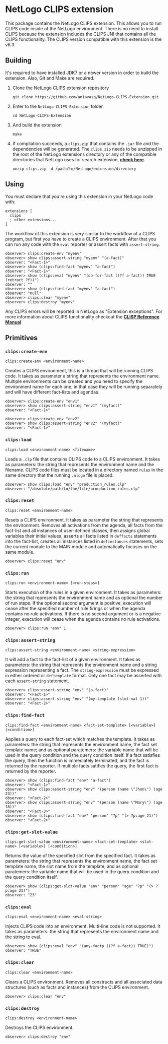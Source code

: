 # NetLogo CLIPS extension

This package contains the NetLogo CLIPS extension. This allows you to run CLIPS code inside of the NetLogo environment. There is no need to install CLIPS because the extension includes the CLIPS JNI that contains all the CLIPS functionality. The CLIPS version compatible with this extension is the v6.3.

## Building

It's required to have installed JDK7 or a newer version in order to build the extension. Also, Git and Make are required.

1. Clone the NetLogo CLIPS extension repository

   ```
   git clone https://github.com/aniavasq/NetLogo-CLIPS-Extension.git
   ```

2. Enter to the `NetLogo-CLIPS-Extension` folder

   ```
   cd NetLogo-CLIPS-Extension
   ```

3. And build the extension

   ```
   make
   ```

4. If compilation succeeds, a `clips.zip` that contains the `.jar` file and the dependencies will be generated. The `clips.zip` needs to be unzipped in the root of the NetLogo extensions directory or any of the compatible directories that NetLogo uses for search extension, **[check here](https://ccl.northwestern.edu/netlogo/docs/extensions.html#using-extensions)**.

   ```
   unzip clips.zip -d /path/to/NetLogo/extension/directory
   ```


## Using

You must declare that you're using this extension in your NetLogo code with:

```
extensions [
  clips
  ; other extensions...
]
```

The workflow of this extension is very similar to the workflow of a CLIPS program, but first you have to create a CLIPS environment. After that you can run any code with the `eval` reporter or assert facts with `assert-string`.

```
observer> clips:create-env "myenv"
observer> show clips:assert-string "myenv" "(a-fact)"
observer: "<Fact-1>"
observer> show (clips:find-fact "myenv" "a-fact")
observer: "<Fact-1>"
observer> show (clips:eval "myenv" "(do-for-fact ((?f a-fact)) TRUE (retract ?f))")
observer: ""
observer> show (clips:find-fact "myenv" "a-fact")
observer: "null"
observer> clips:clear "myenv"
observer> clips:destroy "myenv"
```

Any CLIPS errors will be reported in NetLogo as "Extension exceptions". For more information about CLIPS functionality checkout the **[CLISP Reference Manual](http://clipsrules.sourceforge.net/documentation/v630/bpg.pdf)**

## Primitives

### `clips:create-env`

```
clips:create-env <environment-name>
```

Creates a CLIPS environment, this is a thread that will be running CLIPS code. It takes as parameter a string that represents the environment name. Multiple environments can be created and you need to specify the environment name for each one, in that case they will be running separately and will have different fact-lists and agendas.

```
observer> clips:create-env "env1"
observer> show clips:assert-string "env1" "(myfact)"
observer: "<Fact-1>"

observer> clips:create-env "env2"
observer> show clips:assert-string "env2" "(myfact)"
observer: "<Fact-1>"
```

### `clips:load`

```
clips:load <environment-name> <filename>
```

Loads a `.clp` file that contains CLIPS code to a CLIPS environment. It takes as parameters: the string that represents the environment name and the filename. CLIPS code files must be located in a directory named `rules` in the same directory that the running `.nlogo` file is placed.

```
observer> show clips:load "env" "production_rules.clp"
observer: "/absolute/path/to/the/file/proeduction_rules.clp"
```

### `clips:reset`

```
clips:reset <environment-name>
```

Resets a CLIPS environment. It takes as parameter the string that represents the environment. Removes all activations from the agenda, all facts from the fact-list and all instances of user-defined classes, then assigns global variables their initial values, asserts all facts  listed in `deffacts` statements into the fact-list, creates all instances listed in `definstances` statements, sets the current module to the MAIN module and automatically focuses on the same module.

```
observer> clips:reset "env"
```

### `clips:run`

```
clips:run <environment-name> [<run-steps>]
```

Starts execution of the rules in a given environment. It takes as parameters: the string that represents the environment name and as optional the number of run steps. If the optional second argument is positive, execution will cease after the specified number of rule firings or when the agenda contains no rule activations. If there is no second argument or is a negative integer, execution will cease when the agenda contains no rule activations.

```
observer> clips:run "env" 1
```

### `clips:assert-string`

```
clips:assert-string <environment-name> <string-expression>
```

It will add a fact to the fact-list of a given environment. It takes as parameters: the string that represents the environment name and a string expression representing a fact. The `string-expression` must be expressed in either ordered or `deftemplate` format. Only one fact may be asserted with each `assert-string` statement.

```
observer> clips:assert-string "env" "(a-fact)"
observer: "<Fact-1>"
observer> clips:assert-string "env" "(my-template (slot-val 1))"
observer: "<Fact-2>"
```

### `clips:find-fact`

```
clips:find-fact <environment-name> <fact-set-template> [<variable>] [<condition>]
```

Applies a query to each fact-set which matches the template. It takes as parameters: the string that represents the environment name, the fact set template name; and as optional paratemers: the variable name that will be used in the query condition and the query condition itself. If a fact satisfies the query, then the function is immediately terminated, and the fact is returned by the reporter. If multiple facts satifies the query, the first fact is returned by the reporter.

```
observer> show (clips:find-fact "env" "a-fact")
observer: "<Fact-1>"
observer> show clips:assert-string "env" "(person (name \"Jhon\") (age 23))"
observer: "<Fact-2>"
observer> show clips:assert-string "env" "(person (name \"Mary\") (age 18))"
observer: "<Fact-3>"
observer> show (clips:find-fact "env" "person" "?p" "(> ?p:age 21)")
observer: "<Fact-2>"
```

### `clips:get-slot-value`

```
clips:get-slot-value <environment-name> <fact-set-template> <slot-name> [<variable>] [<condition>]
```

Returns the value of the specified slot from the specified fact. It takes as parameters: the string that represents the environment name, the fact set template name, the slot name from the template; and as optional paratemers: the variable name that will be used in the query condition and the query condition itself.

```
observer> show (clips:get-slot-value "env" "person" "age" "?p" "(> ?p:age 21)")
observer: "23"
```

### `clips:eval`

```
clips:eval <environment-name> <eval-string>
```

Injects CLIPS code into an environment. Multi-line code is not supported. It takes as parameters: the string that represents the environment name and the string to eval.

```
observer> show (clips:eval "env" "(any-factp ((?f a-fact)) TRUE)")
observer: "TRUE"
```

### `clips:clear`

```
clips:clear <environment-name>
```

Clears a CLIPS environment. Removes all constructs and all associated data structures (such as facts and instances) from the CLIPS environment.

```
observer> clips:clear "env"
```

### `clips:destroy`

```
clips:destroy <environment-name>
```

Destroys the CLIPS environment.

```
observer> clips:destroy "env"
```
